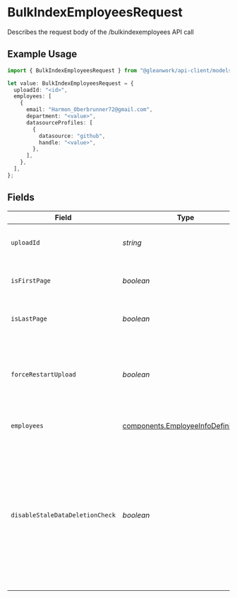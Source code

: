 # BulkIndexEmployeesRequest

Describes the request body of the /bulkindexemployees API call

## Example Usage

```typescript
import { BulkIndexEmployeesRequest } from "@gleanwork/api-client/models/components";

let value: BulkIndexEmployeesRequest = {
  uploadId: "<id>",
  employees: [
    {
      email: "Harmon_Oberbrunner72@gmail.com",
      department: "<value>",
      datasourceProfiles: [
        {
          datasource: "github",
          handle: "<value>",
        },
      ],
    },
  ],
};
```

## Fields

| Field                                                                                                                                                                                                                                | Type                                                                                                                                                                                                                                 | Required                                                                                                                                                                                                                             | Description                                                                                                                                                                                                                          |
| ------------------------------------------------------------------------------------------------------------------------------------------------------------------------------------------------------------------------------------ | ------------------------------------------------------------------------------------------------------------------------------------------------------------------------------------------------------------------------------------ | ------------------------------------------------------------------------------------------------------------------------------------------------------------------------------------------------------------------------------------ | ------------------------------------------------------------------------------------------------------------------------------------------------------------------------------------------------------------------------------------ |
| `uploadId`                                                                                                                                                                                                                           | *string*                                                                                                                                                                                                                             | :heavy_check_mark:                                                                                                                                                                                                                   | Unique id that must be used for this bulk upload instance                                                                                                                                                                            |
| `isFirstPage`                                                                                                                                                                                                                        | *boolean*                                                                                                                                                                                                                            | :heavy_minus_sign:                                                                                                                                                                                                                   | true if this is the first page of the upload. Defaults to false                                                                                                                                                                      |
| `isLastPage`                                                                                                                                                                                                                         | *boolean*                                                                                                                                                                                                                            | :heavy_minus_sign:                                                                                                                                                                                                                   | true if this is the last page of the upload. Defaults to false                                                                                                                                                                       |
| `forceRestartUpload`                                                                                                                                                                                                                 | *boolean*                                                                                                                                                                                                                            | :heavy_minus_sign:                                                                                                                                                                                                                   | Flag to discard previous upload attempts and start from scratch. Must be specified with isFirstPage=true                                                                                                                             |
| `employees`                                                                                                                                                                                                                          | [components.EmployeeInfoDefinition](../../models/components/employeeinfodefinition.md)[]                                                                                                                                             | :heavy_check_mark:                                                                                                                                                                                                                   | Batch of employee information                                                                                                                                                                                                        |
| `disableStaleDataDeletionCheck`                                                                                                                                                                                                      | *boolean*                                                                                                                                                                                                                            | :heavy_minus_sign:                                                                                                                                                                                                                   | True if older employee data needs to be force deleted after the upload completes. Defaults to older data being deleted only if the percentage of data being deleted is less than 20%. This must only be set when `isLastPage = true` |